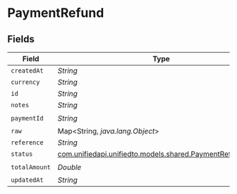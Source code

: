 # PaymentRefund


## Fields

| Field                                                                                                    | Type                                                                                                     | Required                                                                                                 | Description                                                                                              |
| -------------------------------------------------------------------------------------------------------- | -------------------------------------------------------------------------------------------------------- | -------------------------------------------------------------------------------------------------------- | -------------------------------------------------------------------------------------------------------- |
| `createdAt`                                                                                              | *String*                                                                                                 | :heavy_minus_sign:                                                                                       | N/A                                                                                                      |
| `currency`                                                                                               | *String*                                                                                                 | :heavy_minus_sign:                                                                                       | N/A                                                                                                      |
| `id`                                                                                                     | *String*                                                                                                 | :heavy_minus_sign:                                                                                       | N/A                                                                                                      |
| `notes`                                                                                                  | *String*                                                                                                 | :heavy_minus_sign:                                                                                       | N/A                                                                                                      |
| `paymentId`                                                                                              | *String*                                                                                                 | :heavy_check_mark:                                                                                       | N/A                                                                                                      |
| `raw`                                                                                                    | Map<String, *java.lang.Object*>                                                                          | :heavy_minus_sign:                                                                                       | N/A                                                                                                      |
| `reference`                                                                                              | *String*                                                                                                 | :heavy_minus_sign:                                                                                       | N/A                                                                                                      |
| `status`                                                                                                 | [com.unifiedapi.unifiedto.models.shared.PaymentRefundStatus](../../models/shared/PaymentRefundStatus.md) | :heavy_minus_sign:                                                                                       | N/A                                                                                                      |
| `totalAmount`                                                                                            | *Double*                                                                                                 | :heavy_check_mark:                                                                                       | N/A                                                                                                      |
| `updatedAt`                                                                                              | *String*                                                                                                 | :heavy_minus_sign:                                                                                       | N/A                                                                                                      |